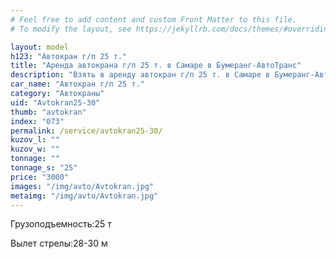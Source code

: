 ```yaml
---
# Feel free to add content and custom Front Matter to this file.
# To modify the layout, see https://jekyllrb.com/docs/themes/#overriding-theme-defaults

layout: model
h123: "Автокран г/п 25 т."
title: "Аренда автокрана г/п 25 т. в Самаре в Бумеранг-АвтоТранс"
description: "Взять в аренду автокран г/п 25 т. в Самаре в Бумеранг-АвтоТранс"
car_name: "Автокран г/п 25 т."
category: "Автокраны"
uid: "Avtokran25-30"
thumb: "avtokran"
index: "073"
permalink: /service/avtokran25-30/
kuzov_l: ""
kuzov_w: ""
tonnage: ""
tonnage_s: "25"
price: "3000"
images: "/img/avto/Avtokran.jpg"
metaimg: "/img/avto/Avtokran.jpg"
---
```


<p><span>Грузоподъемность:</span><span>25 т</span></p>

<p><span>Вылет стрелы:</span><span>28-30 м</span></p>
